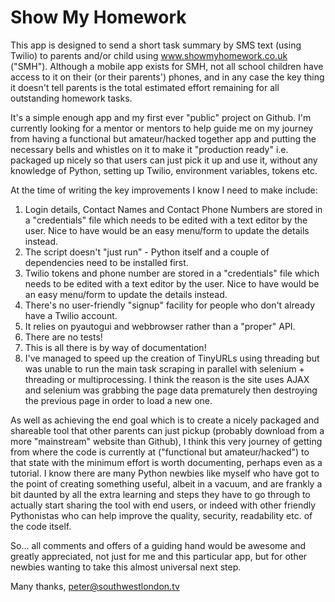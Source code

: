 # Show My Homework

This app is designed to send a short task summary by SMS text (using Twilio) to parents and/or child using www.showmyhomework.co.uk ("SMH").  Although a mobile app exists for SMH, not all school children have access to it on their (or their parents') phones, and in any case the key thing it doesn't tell parents is the total estimated effort remaining for all outstanding homework tasks.

It's a simple enough app and my first ever "public" project on Github.  I'm currently looking for a mentor or mentors to help guide me on my journey from having a functional but amateur/hacked together app and putting the necessary bells and whistles on it to make it "production ready" i.e. packaged up nicely so that users can just pick it up and use it, without any knowledge of Python, setting up Twilio, environment variables, tokens etc.

At the time of writing the key improvements I know I need to make include:

1) Login details, Contact Names and Contact Phone Numbers are stored in a "credentials" file which needs to be edited with a text editor by the user.  Nice to have would be an easy menu/form to update the details instead.
2) The script doesn't "just run" - Python itself and a couple of dependencies need to be installed first.
3) Twilio tokens and phone number are stored in a "credentials" file which needs to be edited with a text editor by the user.  Nice to have would be an easy menu/form to update the details instead.
4) There's no user-friendly "signup" facility for people who don't already have a Twilio account.
5) It relies on pyautogui and webbrowser rather than a "proper" API.
6) There are no tests!
7) This is all there is by way of documentation!
8) I've managed to speed up the creation of TinyURLs using threading but was unable to run the main task scraping in parallel with selenium + threading or multiprocessing.  I think the reason is the site uses AJAX and selenium was grabbing the page data prematurely then destroying the previous page in order to load a new one.

As well as achieving the end goal which is to create a nicely packaged and shareable tool that other parents can just pickup (probably download from a more "mainstream" website than Github), I think this very journey of getting from where the code is currently at ("functional but amateur/hacked") to that state with the minimum effort is worth documenting, perhaps even as a tutorial.  I know there are many Python newbies like myself who have got to the point of creating something useful, albeit in a vacuum, and are frankly a bit daunted by all the extra learning and steps they have to go through to actually start sharing the tool with end users, or indeed with other friendly Pythonistas who can help improve the quality, security, readability etc. of the code itself.

So... all comments and offers of a guiding hand would be awesome and greatly appreciated, not just for me and this particular app, but for other newbies wanting to take this almost universal next step.

Many thanks,
peter@southwestlondon.tv
